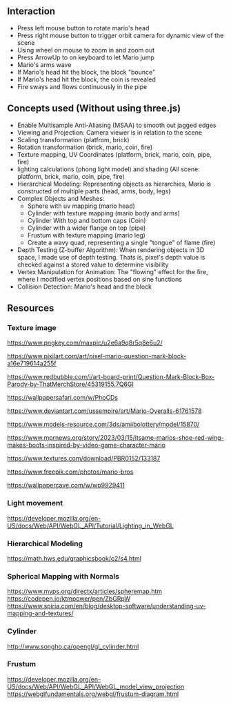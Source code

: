 ## Interaction
- Press left mouse button to rotate mario's head
- Press right mouse button to trigger orbit camera for dynamic view of the scene
- Using wheel on mouse to zoom in and zoom out
- Press ArrowUp to on keyboard to let Mario jump
- Mario's arms wave
- If Mario's head hit the block, the block "bounce"
- If Mario's head hit the block, the coin is revealed
- Fire sways and flows continuously in the pipe

## Concepts used (Without using three.js)
- Enable Multisample Anti-Aliasing (MSAA) to smooth out jagged edges
- Viewing and Projection: Camera viewer is in relation to the scene
- Scaling transformation (platfrom, brick)
- Rotation transformation (brick, mario, coin, fire)
- Texture mapping, UV Coordinates (platform, brick, mario, coin, pipe, fire)
- lighting calculations (phong light model) and shading (All scene: platform, brick, mario, coin, pipe, fire)
- Hierarchical Modeling: Representing objects as hierarchies, Mario is constructed of multiple parts (head, arms, body, legs)
- Complex Objects and Meshes:
    - Sphere with uv mapping (mario head)
    - Cylinder with texture mapping (mario body and arms)
    - Cylinder With top and bottom caps (Coin)
    - Cylinder with a wider flange on top (pipe)
    - Frustum with texture mapping (mario leg)
    - Create a wavy quad, representing a single "tongue" of flame (fire)
- Depth Testing (Z-buffer Algorithm): When rendering objects in 3D space, I made use of depth testing. Thats is, pixel's depth value is checked against a stored value to determine visibility
- Vertex Manipulation for Animation: The "flowing" effect for the fire, where I modified vertex positions based on sine functions
- Collision Detection: Mario's head and the block

## Resources

### Texture image
https://www.pngkey.com/maxpic/u2e6a9q8r5q8e6u2/

https://www.pixilart.com/art/pixel-mario-question-mark-block-a16e719614a255f

https://www.redbubble.com/i/art-board-print/Question-Mark-Block-Box-Parody-by-ThatMerchStore/45319155.7Q6GI

https://wallpapersafari.com/w/PhoCDs

https://www.deviantart.com/ussempire/art/Mario-Overalls-61761578

https://www.models-resource.com/3ds/amiibolottery/model/15870/

https://www.mprnews.org/story/2023/03/15/itsame-marios-shoe-red-wing-makes-boots-inspired-by-video-game-character-mario

https://www.textures.com/download/PBR0152/133187

https://www.freepik.com/photos/mario-bros

https://wallpapercave.com/w/wp9929411

### Light movement
https://developer.mozilla.org/en-US/docs/Web/API/WebGL_API/Tutorial/Lighting_in_WebGL

### Hierarchical Modeling
https://math.hws.edu/graphicsbook/c2/s4.html

### Spherical Mapping with Normals
https://www.mvps.org/directx/articles/spheremap.htm
https://codepen.io/ktmpower/pen/ZbGRpW
https://www.spiria.com/en/blog/desktop-software/understanding-uv-mapping-and-textures/

### Cylinder
http://www.songho.ca/opengl/gl_cylinder.html


### Frustum
https://developer.mozilla.org/en-US/docs/Web/API/WebGL_API/WebGL_model_view_projection
https://webglfundamentals.org/webgl/frustum-diagram.html

